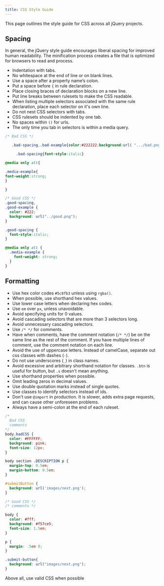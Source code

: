 ```yaml
---
title: CSS Style Guide
---
```


This page outlines the style guide for CSS across all jQuery projects.


## Spacing

In general, the jQuery style guide encourages liberal spacing for
improved human readability. The minification process creates a file
that is optimized for browsers to read and process.

- Indentation with tabs.
- No whitespace at the end of line or on blank lines.
- Use a space after a property name’s colon.
- Put a space before `{` in rule declaration.
- Place closing braces of declaration blocks on a new line.
- Put line breaks between rulesets to make the CSS readable.
- When listing multiple selectors associated with the same rule declaration,
 place each selector on it's own line.
- Do not nest CSS selectors with tabs.
- CSS rulesets should be indented by one tab.
- No spaces within `()` for urls.
- The only time you tab in selectors is within a media query.

```css
/* Bad CSS */

   .bad-spacing,.bad-example{color:#222222;background:url( ".../bad.png" );}

     .bad-spacing{font-style:italic}

@media only all{

.media-example{
font-weight:strong;
}  

}

/* Good CSS */
.good-spacing,
.good-example {
  color: #222;
  background: url("../good.png");
}

.good-spacing {
  font-style:italic;
}

@media only all {
  .media-example {
    font-weight: strong;
  }
}


```

## Formatting
 - Use hex color codes `#5c8fb3` unless using `rgba()`.
 - When possible, use shorthand hex values.
 - Use lower case letters when declaring hex codes.
 - Use `em` over `px`, unless unavoidable.
 - Avoid specifying units for 0 values.
 - Avoid cascading selectors that are more than 3 selectors long.
 - Avoid unnecessary cascading selectors.
 - Use `/* */` for comments.
 - Have when comments, have the comment notation (`/* */`) be on the
 same line as the rest of the comment. If you have multiple lines of comment,
 use the comment notation on each line.
 - Avoid the use of uppercase letters. Instead of camelCase,
 separate out css classes with dashes (`-`).
 - Do not use underscores (`_`) in class names.
 - Avoid excessive and arbitrary shorthand notation for classes.
 `.btn` is useful for button, but `.s` doesn't mean anything.
 - Use shorthand properties when possible.
 - Omit leading zeros in decimal values.
 - Use double quotation marks instead of single quotes.
 - Use classes to identify selectors instead of ids.
 - Don't use `@import` in production. It is slower, adds extra page
 requests, and can cause other unforeseen problems.
 - Always have a semi-colon at the end of each ruleset.

```css
/*
  Bad CSS
  comments
*/
body.badCSS {
  color: #FFFFFF;
  background: pink;
  font-size: 12px;
}

body section .DESCRIPTION p {
  margin-top: 0.5em;
  margin-bottom: 0.5em;
}

#submitButton {
  background: url('images/next.png');
}

/* Good CSS */
/* comments */

body {
  color: #fff;
  background: #f57ce5;
  font-size: 1.5em;
}

p {
  margin: .5em 0;
}

.submit-button{
  background: url("images/next.png");
}


```


Above all, use valid CSS when possible
